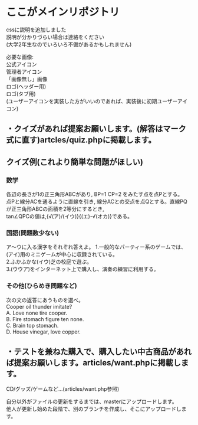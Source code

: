 # ここがメインリポジトリ
cssに説明を追加しました  
説明が分かりづらい場合は連絡をください  
(大学2年生なのでいろいろ不備があるかもしれません)  

必要な画像:  
公式アイコン  
管理者アイコン  
「画像無し」画像  
ロゴ(ヘッダー用)  
ロゴ(タブ用)  
(ユーザーアイコンを実装した方がいいのであれば、実装後に初期ユーザーアイコン)  
  
## ・クイズがあれば提案お願いします。(解答はマーク式に直す)artcles/quiz.phpに掲載します。  
## クイズ例(これより簡単な問題がほしい)  
### 数学  
各辺の長さが1の正三角形ABCがあり,  BP=1  CP=2 をみたす点を点Pとする。  
点Pと線分ACを通るように直線を引き,  線分ACとの交点を点Qとする。直線PQが正三角形ABCの面積を2等分にするとき,  
tan⁡∠QPCの値は,{√(ア)/(イウ)}{(エ)-√(オカ)}である。  
  
### 国語(問題数少ない)
ア～ウに入る漢字をそれぞれ答えよ。
1.一般的なパーティー系のゲームでは、(アイ)用のミニゲームが中心に収録されている。  
2.ふかふかな(イウ)芝の校庭で遊ぶ。  
3.(ウウア)をインターネット上で購入し、演奏の練習に利用する。  
  
### その他(ひらめき問題など)  
次の文の返答にあうものを選べ。  
Cooper oil thunder imitate?  
A.	Love none tire cooper.  
B.	Fire stomach figure ten none.  
C.	Brain top stomach.  
D.	House vinegar, love copper.  
  
## ・テストを兼ねた購入で、購入したい中古商品があれば提案お願いします。articles/want.phpに掲載します。  
CD/グッズ/ゲームなど...(articles/want.php参照)  

自分以外がファイルの更新をするまでは、masterにアップロードします。  
他人が更新し始めた段階で、別のブランチを作成し、そこにアップロードします。